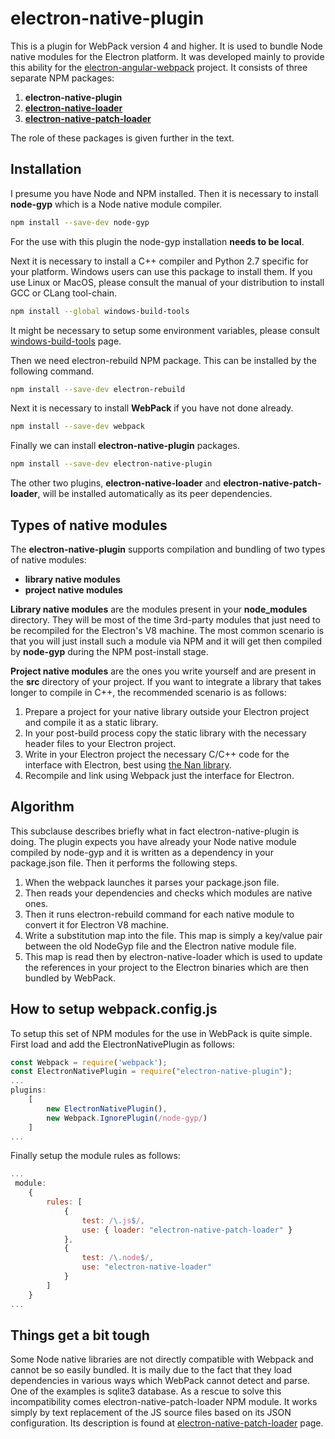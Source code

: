 # electron-native-plugin
This is a plugin for WebPack version 4 and higher. It is used to bundle Node native modules for the Electron platform. It was developed mainly to provide this ability for the [electron-angular-webpack](https://github.com/lbassin/electron-angular-webpack) project. 
It consists of three separate NPM packages:
1. **electron-native-plugin**
2. [**electron-native-loader**](https://github.com/evonox/electron-native-loader)
3. [**electron-native-patch-loader**](https://github.com/evonox/electron-native-patch-loader)

The role of these packages is given further in the text.

## Installation
I presume you have Node and NPM installed. 
Then it is necessary to install **node-gyp** which is a Node native module compiler.
```bash
npm install --save-dev node-gyp
```
For the use with this plugin the node-gyp installation **needs to be local**.

Next it is necessary to install a C++ compiler and Python 2.7 specific for your platform. Windows users can use this package to install them. If you use Linux or MacOS, please consult the manual of your distribution to install GCC or CLang tool-chain.
```bash
npm install --global windows-build-tools
```
It might be necessary to setup some environment variables, please consult [windows-build-tools](https://www.npmjs.com/package/windows-build-tools) page.

Then we need electron-rebuild NPM package. This can be installed by the following command.
```bash
npm install --save-dev electron-rebuild
```
Next it is necessary to install **WebPack** if you have not done already.
```bash
npm install --save-dev webpack
```
Finally we can install **electron-native-plugin** packages.
```bash
npm install --save-dev electron-native-plugin
```
The other two plugins, **electron-native-loader** and **electron-native-patch-loader**, will be installed automatically as its peer dependencies.
## Types of native modules
The **electron-native-plugin** supports compilation and bundling of two types of native modules:
* **library native modules**
* **project native modules**

**Library native modules** are the modules present in your **node_modules** directory. They will be most of the time 3rd-party modules that just need to be recompiled for the Electron's V8 machine. The most common scenario is that you will just install such a module via NPM and it will get then compiled by **node-gyp** during the NPM post-install stage.

**Project native modules** are the ones you write yourself and are present in the **src** directory of your project. If you want to integrate a library that takes longer to compile in C++, the recommended scenario is as follows:
1. Prepare a project for your native library outside your Electron project and compile it as a static library.
2. In your post-build process copy the static library with the necessary header files to your Electron project.
3. Write in your Electron project the necessary C/C++ code for the interface with Electron, best using [the Nan library](https://github.com/nodejs/nan).
4. Recompile and link using Webpack just the interface for Electron.

## Algorithm
This subclause describes briefly what in fact electron-native-plugin is doing.
The plugin expects you have already your Node native module compiled by node-gyp and it is written as a dependency in your package.json file. Then it performs the following steps.
1. When the webpack launches it parses your package.json file.
2. Then reads your dependencies and checks which modules are native ones.
3. Then it runs electron-rebuild command for each native module to convert it for Electron V8 machine.
4. Write a substitution map into the file. This map is simply a key/value pair between the old NodeGyp file and the Electron native module file.
5. This map is read then by electron-native-loader which is used to update the references in your project to the Electron binaries which are then bundled by WebPack.
## How to setup webpack.config.js
To setup this set of NPM modules for the use in WebPack is quite simple.
First load and add the ElectronNativePlugin as follows:
```javascript
const Webpack = require('webpack');
const ElectronNativePlugin = require("electron-native-plugin");
...
plugins: 
    [
        new ElectronNativePlugin(),
        new Webpack.IgnorePlugin(/node-gyp/)
    ]
...
```
Finally setup the module rules as follows:
```javascript
...
 module: 
    {
        rules: [
            {
                test: /\.js$/,
                use: { loader: "electron-native-patch-loader" }
            },
            { 
                test: /\.node$/, 
                use: "electron-native-loader" 
            }
        ]
    }
...
```
## Things get a bit tough
Some Node native libraries are not directly compatible with Webpack and cannot be so easily bundled. It is maily due to the fact that they load dependencies in various ways which WebPack cannot detect and parse. One of the examples is sqlite3 database. As a rescue to solve this incompatibility comes electron-native-patch-loader NPM module. It works simply by text replacement of the JS source files based on its JSON configuration. Its description is found at [electron-native-patch-loader](https://github.com/evonox/electron-native-patch-loader) page.
